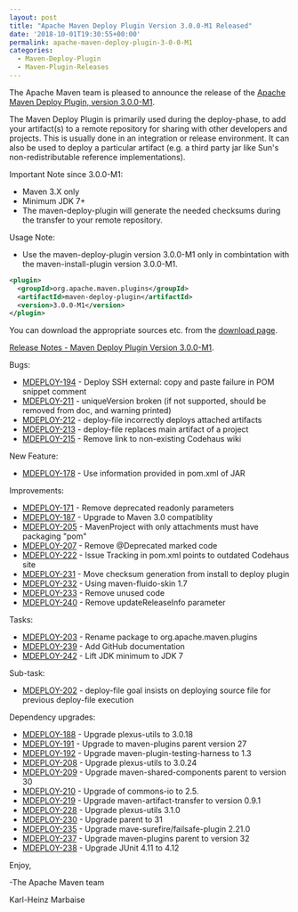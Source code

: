 ```yaml
---
layout: post
title: "Apache Maven Deploy Plugin Version 3.0.0-M1 Released"
date: '2018-10-01T19:30:55+00:00'
permalink: apache-maven-deploy-plugin-3-0-0-M1
categories:
  - Maven-Deploy-Plugin
  - Maven-Plugin-Releases
---
```

The Apache Maven team is pleased to announce the release of the
[Apache Maven Deploy Plugin, version 3.0.0-M1](https://maven.apache.org/plugins/maven-deploy-plugin/).

The Maven Deploy Plugin is primarily used during the deploy-phase, to add your
artifact(s) to a remote repository for sharing with other developers and
projects. This is usually done in an integration or release environment. It can
also be used to deploy a particular artifact (e.g. a third party jar like Sun's
non-redistributable reference implementations).

Important Note since 3.0.0-M1:

* Maven 3.X only
* Minimum JDK 7+
* The maven-deploy-plugin will generate the needed checksums
  during the transfer to your remote repository.

Usage Note:

* Use the maven-deploy-plugin version 3.0.0-M1 only in combintation
  with the maven-install-plugin version 3.0.0-M1.

```xml
<plugin>
  <groupId>org.apache.maven.plugins</groupId>
  <artifactId>maven-deploy-plugin</artifactId>
  <version>3.0.0-M1</version>
</plugin>
```

You can download the appropriate sources etc. from the [download page](https://maven.apache.org/plugins/maven-deploy-plugin/download.cgi).

<!-- more -->



[Release Notes - Maven Deploy Plugin Version 3.0.0-M1](https://issues.apache.org/jira/secure/ReleaseNote.jspa?projectId=12317228&version=12330476).


Bugs:

* [MDEPLOY-194](https://issues.apache.org/jira/browse/MDEPLOY-194) - Deploy SSH external: copy and paste failure in POM snippet comment
* [MDEPLOY-211](https://issues.apache.org/jira/browse/MDEPLOY-211) - uniqueVersion broken (if not supported, should be removed from doc, and warning printed)
* [MDEPLOY-212](https://issues.apache.org/jira/browse/MDEPLOY-212) - deploy-file incorrectly deploys attached artifacts
* [MDEPLOY-213](https://issues.apache.org/jira/browse/MDEPLOY-213) - deploy-file replaces main artifact of a project
* [MDEPLOY-215](https://issues.apache.org/jira/browse/MDEPLOY-215) - Remove link to non-existing Codehaus wiki

New Feature:

* [MDEPLOY-178](https://issues.apache.org/jira/browse/MDEPLOY-178) - Use information provided in pom.xml of JAR

Improvements:

* [MDEPLOY-171](https://issues.apache.org/jira/browse/MDEPLOY-171) - Remove deprecated readonly parameters
* [MDEPLOY-187](https://issues.apache.org/jira/browse/MDEPLOY-187) - Upgrade to Maven 3.0 compatiblity
* [MDEPLOY-205](https://issues.apache.org/jira/browse/MDEPLOY-205) - MavenProject with only attachments must have packaging "pom"
* [MDEPLOY-207](https://issues.apache.org/jira/browse/MDEPLOY-207) - Remove @Deprecated marked code
* [MDEPLOY-222](https://issues.apache.org/jira/browse/MDEPLOY-222) - Issue Tracking in pom.xml points to outdated Codehaus site
* [MDEPLOY-231](https://issues.apache.org/jira/browse/MDEPLOY-231) - Move checksum generation from install to deploy plugin
* [MDEPLOY-232](https://issues.apache.org/jira/browse/MDEPLOY-232) - Using maven-fluido-skin 1.7
* [MDEPLOY-233](https://issues.apache.org/jira/browse/MDEPLOY-233) - Remove unused code
* [MDEPLOY-240](https://issues.apache.org/jira/browse/MDEPLOY-240) - Remove updateReleaseInfo parameter

Tasks:

* [MDEPLOY-203](https://issues.apache.org/jira/browse/MDEPLOY-203) - Rename package to org.apache.maven.plugins
* [MDEPLOY-239](https://issues.apache.org/jira/browse/MDEPLOY-239) - Add GitHub documentation
* [MDEPLOY-242](https://issues.apache.org/jira/browse/MDEPLOY-242) - Lift JDK minimum to JDK 7

Sub-task:

* [MDEPLOY-202](https://issues.apache.org/jira/browse/MDEPLOY-202) - deploy-file goal insists on deploying source file for previous deploy-file execution

Dependency upgrades:

* [MDEPLOY-188](https://issues.apache.org/jira/browse/MDEPLOY-188) - Upgrade plexus-utils to 3.0.18
* [MDEPLOY-191](https://issues.apache.org/jira/browse/MDEPLOY-191) - Upgrade to maven-plugins parent version 27
* [MDEPLOY-192](https://issues.apache.org/jira/browse/MDEPLOY-192) - Upgrade maven-plugin-testing-harness to 1.3
* [MDEPLOY-208](https://issues.apache.org/jira/browse/MDEPLOY-208) - Upgrade plexus-utils to 3.0.24
* [MDEPLOY-209](https://issues.apache.org/jira/browse/MDEPLOY-209) - Upgrade maven-shared-components parent to version 30
* [MDEPLOY-210](https://issues.apache.org/jira/browse/MDEPLOY-210) - Upgrade of commons-io to 2.5.
* [MDEPLOY-219](https://issues.apache.org/jira/browse/MDEPLOY-219) - Upgrade maven-artifact-transfer to version 0.9.1
* [MDEPLOY-228](https://issues.apache.org/jira/browse/MDEPLOY-228) - Upgrade plexus-utils 3.1.0
* [MDEPLOY-230](https://issues.apache.org/jira/browse/MDEPLOY-230) - Upgrade parent to 31
* [MDEPLOY-235](https://issues.apache.org/jira/browse/MDEPLOY-235) - Upgrade mave-surefire/failsafe-plugin 2.21.0
* [MDEPLOY-237](https://issues.apache.org/jira/browse/MDEPLOY-237) - Upgrade maven-plugins parent to version 32
* [MDEPLOY-238](https://issues.apache.org/jira/browse/MDEPLOY-238) - Upgrade JUnit 4.11 to 4.12

Enjoy,

-The Apache Maven team

Karl-Heinz Marbaise
